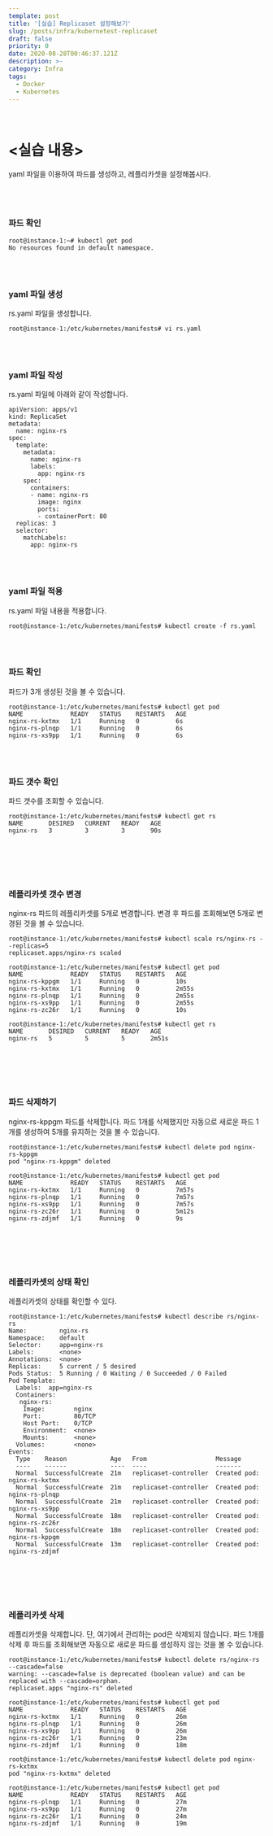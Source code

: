 ```yaml
---
template: post
title: '[실습] Replicaset 설정해보기'
slug: /posts/infra/kubernetest-replicaset
draft: false
priority: 0
date: 2020-08-28T00:46:37.121Z
description: >-
category: Infra
tags:
  - Docker
  - Kubernetes
---
```


<br>

# <실습 내용>
yaml 파일을 이용하여 파드를 생성하고, 레플리카셋을 설정해봅시다.
<br><br><br><br>





### **파드 확인**
```
root@instance-1:~# kubectl get pod
No resources found in default namespace.
```
<br><br>

### **yaml 파일 생성**
rs.yaml 파일을 생성합니다.
```
root@instance-1:/etc/kubernetes/manifests# vi rs.yaml
```
<br><br>

### **yaml 파일 작성**
rs.yaml 파일에 아래와 같이 작성합니다.
```
apiVersion: apps/v1
kind: ReplicaSet
metadata:
  name: nginx-rs
spec:
  template:
    metadata:
      name: nginx-rs
      labels:
        app: nginx-rs
    spec:
      containers:
      - name: nginx-rs
        image: nginx
        ports:
        - containerPort: 80
  replicas: 3
  selector:
    matchLabels:
      app: nginx-rs
```
<br><br>

### **yaml 파일 적용**
rs.yaml 파일 내용을 적용합니다.
```
root@instance-1:/etc/kubernetes/manifests# kubectl create -f rs.yaml
```
<br><br>

### **파드 확인**
파드가 3개 생성된 것을 볼 수 있습니다.
```
root@instance-1:/etc/kubernetes/manifests# kubectl get pod
NAME             READY   STATUS    RESTARTS   AGE
nginx-rs-kxtmx   1/1     Running   0          6s
nginx-rs-plnqp   1/1     Running   0          6s
nginx-rs-xs9pp   1/1     Running   0          6s
```
<br><br>

### **파드 갯수 확인**
파드 갯수를 조회할 수 있습니다.
```
root@instance-1:/etc/kubernetes/manifests# kubectl get rs
NAME       DESIRED   CURRENT   READY   AGE
nginx-rs   3         3         3       90s
```
<br><br><br><br>





### **레플리카셋 갯수 변경**
nginx-rs 파드의 레플리카셋를 5개로 변경합니다.
변경 후 파드를 조회해보면 5개로 변경된 것을 볼 수 있습니다.
```
root@instance-1:/etc/kubernetes/manifests# kubectl scale rs/nginx-rs --replicas=5
replicaset.apps/nginx-rs scaled

root@instance-1:/etc/kubernetes/manifests# kubectl get pod
NAME             READY   STATUS    RESTARTS   AGE
nginx-rs-kppgm   1/1     Running   0          10s
nginx-rs-kxtmx   1/1     Running   0          2m55s
nginx-rs-plnqp   1/1     Running   0          2m55s
nginx-rs-xs9pp   1/1     Running   0          2m55s
nginx-rs-zc26r   1/1     Running   0          10s

root@instance-1:/etc/kubernetes/manifests# kubectl get rs
NAME       DESIRED   CURRENT   READY   AGE
nginx-rs   5         5         5       2m51s
```
<br><br><br><br>





### **파드 삭제하기**
nginx-rs-kppgm 파드를 삭제합니다.
파드 1개를 삭제했지만 자동으로 새로운 파드 1개를 생성하여 5개를 유지하는 것을 볼 수 있습니다.
```
root@instance-1:/etc/kubernetes/manifests# kubectl delete pod nginx-rs-kppgm
pod "nginx-rs-kppgm" deleted

root@instance-1:/etc/kubernetes/manifests# kubectl get pod
NAME             READY   STATUS    RESTARTS   AGE
nginx-rs-kxtmx   1/1     Running   0          7m57s
nginx-rs-plnqp   1/1     Running   0          7m57s
nginx-rs-xs9pp   1/1     Running   0          7m57s
nginx-rs-zc26r   1/1     Running   0          5m12s
nginx-rs-zdjmf   1/1     Running   0          9s
```
<br><br><br><br>





### **레플리카셋의 상태 확인**
레플리카셋의 상태를 확인할 수 있다.
```
root@instance-1:/etc/kubernetes/manifests# kubectl describe rs/nginx-rs
Name:         nginx-rs
Namespace:    default
Selector:     app=nginx-rs
Labels:       <none>
Annotations:  <none>
Replicas:     5 current / 5 desired
Pods Status:  5 Running / 0 Waiting / 0 Succeeded / 0 Failed
Pod Template:
  Labels:  app=nginx-rs
  Containers:
   nginx-rs:
    Image:        nginx
    Port:         80/TCP
    Host Port:    0/TCP
    Environment:  <none>
    Mounts:       <none>
  Volumes:        <none>
Events:
  Type    Reason            Age   From                   Message
  ----    ------            ----  ----                   -------
  Normal  SuccessfulCreate  21m   replicaset-controller  Created pod: nginx-rs-kxtmx
  Normal  SuccessfulCreate  21m   replicaset-controller  Created pod: nginx-rs-plnqp
  Normal  SuccessfulCreate  21m   replicaset-controller  Created pod: nginx-rs-xs9pp
  Normal  SuccessfulCreate  18m   replicaset-controller  Created pod: nginx-rs-zc26r
  Normal  SuccessfulCreate  18m   replicaset-controller  Created pod: nginx-rs-kppgm
  Normal  SuccessfulCreate  13m   replicaset-controller  Created pod: nginx-rs-zdjmf
  ```
<br><br><br><br>





### **레플리카셋 삭제**
레플리카셋을 삭제합니다.
단, 여기에서 관리하는 pod은 삭제되지 않습니다.
파드 1개를 삭제 후 파드를 조회해보면 자동으로 새로운 파드를 생성하지 않는 것을 볼 수 있습니다.
```
root@instance-1:/etc/kubernetes/manifests# kubectl delete rs/nginx-rs --cascade=false
warning: --cascade=false is deprecated (boolean value) and can be replaced with --cascade=orphan.
replicaset.apps "nginx-rs" deleted

root@instance-1:/etc/kubernetes/manifests# kubectl get pod
NAME             READY   STATUS    RESTARTS   AGE
nginx-rs-kxtmx   1/1     Running   0          26m
nginx-rs-plnqp   1/1     Running   0          26m
nginx-rs-xs9pp   1/1     Running   0          26m
nginx-rs-zc26r   1/1     Running   0          23m
nginx-rs-zdjmf   1/1     Running   0          18m

root@instance-1:/etc/kubernetes/manifests# kubectl delete pod nginx-rs-kxtmx
pod "nginx-rs-kxtmx" deleted

root@instance-1:/etc/kubernetes/manifests# kubectl get pod
NAME             READY   STATUS    RESTARTS   AGE
nginx-rs-plnqp   1/1     Running   0          27m
nginx-rs-xs9pp   1/1     Running   0          27m
nginx-rs-zc26r   1/1     Running   0          24m
nginx-rs-zdjmf   1/1     Running   0          19m
```
<br><br>